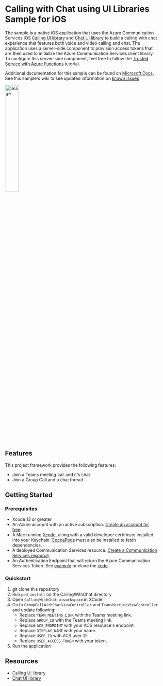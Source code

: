 # Calling with Chat using UI Libraries Sample for iOS

The sample is a native iOS application that uses the Azure Communication Services iOS [Calling UI library](https://docs.microsoft.com/en-us/azure/communication-services/quickstarts/ui-library/get-started-composites?tabs=kotlin&pivots=platform-iOS) and [Chat UI library](https://learn.microsoft.com/en-us/azure/communication-services/quickstarts/ui-library/get-started-chat-ui-library?tabs=kotlin&pivots=platform-iOS) to build a calling with chat experience that features both voice and video calling and chat. The application uses a server-side component to provision access tokens that are then used to initialize the Azure Communication Services client library. To configure this server-side component, feel free to follow the [Trusted Service with Azure Functions](https://docs.microsoft.com/azure/communication-services/tutorials/trusted-service-tutorial) tutorial.

Additional documentation for this sample can be found on [Microsoft Docs](https://docs.microsoft.com/en-us/azure/communication-services/samples/calling-hero-sample?pivots=platform-iOS). See this sample's wiki to see updated information on [known issues](https://github.com/Azure-Samples/communication-services-calling-ui-with-chat-ios/issues)

<p>
<img width="30%" alt="image" src="iOS.gif">
</p>

## Features

This project framework provides the following features:

* Join a Teams meeting call and it's chat 
* Join a Group Call and a chat thread

## Getting Started

### Prerequisites

- Xcode 13 or greater
- An Azure account with an active subscription. [Create an account for free](https://azure.microsoft.com/free/?WT.mc_id=A261C142F).
- A Mac running [Xcode](https://go.microsoft.com/fwLink/p/?LinkID=266532), along with a valid developer certificate installed into your Keychain. [CocoaPods](https://cocoapods.org/) must also be installed to fetch dependencies.
- A deployed Communication Services resource. [Create a Communication Services resource](https://docs.microsoft.com/azure/communication-services/quickstarts/create-communication-resource).
- An Authentication Endpoint that will return the Azure Communication Services Token. See [example](https://docs.microsoft.com/azure/communication-services/tutorials/trusted-service-tutorial) or clone the [code](https://github.com/Azure-Samples/communication-services-javascript-quickstarts/tree/main/trusted-authentication-service).


### Quickstart

1. git clone this repository
1. Run `pod install` on the CallingWithChat directory
1. Open `CallingWithChat.xcworkspace` in XCode
1. Go to `GroupCallWithChatViewController` and `TeamsMeetingViewController` and update following:
    - Replace `TEAM_MEETING_LINK` with the Teams meeting link.
    - Replace `GROUP_ID` with the Teams meeting link.
    - Replace `ACS_ENDPOINT` with your ACS resource's endpoint.
    - Replace `DISPLAY_NAME` with your name.
    - Replace `USER_ID` with ACS user ID.
    - Replace `USER_ACCESS_TOKEN` with your token.
1. Run the application


## Resources

- [Calling UI library](https://docs.microsoft.com/en-us/azure/communication-services/quickstarts/ui-library/get-started-composites?tabs=kotlin&pivots=platform-iOS) 
- [Chat UI library](https://learn.microsoft.com/en-us/azure/communication-services/quickstarts/ui-library/get-started-chat-ui-library?tabs=kotlin&pivots=platform-iOS)
